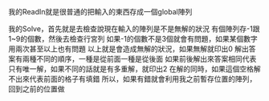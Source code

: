 
我的ReadIn就是很普通的把輸入的東西存成一個global陣列

我的Solve，首先就是去檢查說現在輸入的陣列是不是無解的狀況
有個陣列存-1跟1~9的個數，然後去檢查行宮列
如果-1的個數不是3個就會有問題，如果某個數字用兩次甚至以上也有問題 
以上就是會造成無解的狀況，如果無解就印出0
解出答案有兩種不同的順序，一種是從前面一種是從後面
如果前後解出來答案相同代表只有唯一解，如果不同的話就是有多重解，就印出2
在解的同時，如果這個空格解不出來代表前面的格子有填錯
所以，如果有錯就會利用我之前暫存位置的陣列，回到之前的位置做
